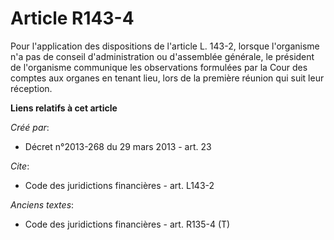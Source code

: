 # Article R143-4

Pour l'application des dispositions de l'article L. 143-2, lorsque l'organisme n'a pas de conseil d'administration ou
d'assemblée générale, le président de l'organisme communique les observations formulées par la Cour des comptes aux organes
en tenant lieu, lors de la première réunion qui suit leur réception.

**Liens relatifs à cet article**

_Créé par_:

  - Décret n°2013-268 du 29 mars 2013 - art. 23

_Cite_:

  - Code des juridictions financières - art. L143-2

_Anciens textes_:

  - Code des juridictions financières - art. R135-4 (T)
